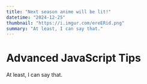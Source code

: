 ```yaml
---
title: "Next season anime will be lit!"
datetime: "2024-12-25"
thumbnail: "https://i.imgur.com/ereERid.png"
summary: "At least, I can say that."
---
```


# Advanced JavaScript Tips

At least, I can say that.
